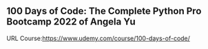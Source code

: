 ## 100 Days of Code: The Complete Python Pro Bootcamp 2022 of Angela Yu






URL Course:https://www.udemy.com/course/100-days-of-code/
